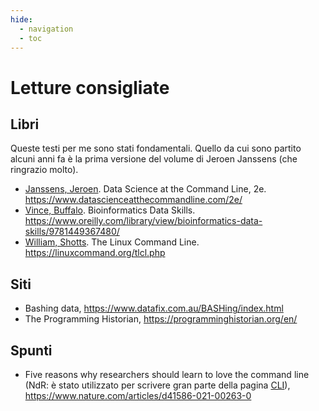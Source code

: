 ```yaml
---
hide:
  - navigation
  - toc
---
```


# Letture consigliate

## Libri

Queste testi per me sono stati fondamentali. Quello da cui sono partito alcuni anni fa è la prima versione del volume di Jeroen Janssens (che ringrazio molto).

- [Janssens, Jeroen](https://twitter.com/jeroenhjanssens). Data Science at the Command Line, 2e. <https://www.datascienceatthecommandline.com/2e/>
- [Vince, Buffalo](https://twitter.com/vsbuffalo). Bioinformatics Data Skills. <https://www.oreilly.com/library/view/bioinformatics-data-skills/9781449367480/>
- [William, Shotts](https://twitter.com/William_Shotts). The Linux Command Line. <https://linuxcommand.org/tlcl.php>

## Siti

- Bashing data, <https://www.datafix.com.au/BASHing/index.html>
- The Programming Historian, <https://programminghistorian.org/en/>

## Spunti

- Five reasons why researchers should learn to love the command line (NdR: è stato utilizzato per scrivere gran parte della pagina [CLI](cli.md)), <https://www.nature.com/articles/d41586-021-00263-0>
